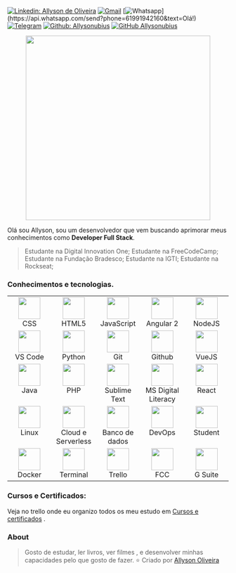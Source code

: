 [![Linkedin: Allyson de Oliveira](https://img.shields.io/badge/-allysonoliveira-blue?style=flatsquare&logo=Linkedin&logoColor=white&link=https://www.linkedin.com/in/allyson-de-oliveira-6b3596164/)](https://www.linkedin.com/in/allyson-de-oliveira/)
[![Gmail ](https://img.shields.io/badge/-Gmail-c14438?style=flat-square&logo=Gmail&logoColor=white&link=mailto:allysontrabalho7@gmail.com)](mailto:allysonoliveira7@gmail.com)
[![Whatsapp](https://img.shields.io/badge/-Whatsapp-4CA143?style=flat-square&labelColor=4CA143&logo=whatsapp&logoColor=white&link=https://api.whatsapp.com/send?phone=61991942160&text=Olá!)](https://api.whatsapp.com/send?phone=61991942160&text=Olá!)
[![Telegram ](https://img.shields.io/badge/Telegram-@Allysonoliveirabrandao-blue)](https://t.me/allysonoliveirabrandao)
[![Github: Allysonubius](https://img.shields.io/badge/-Allysonubius-000?style=flat-square&logo=Github&logoColor=white&link=https://github.com/Allysonubius)](https://github.com/Allysonubius)
[![GitHub Allysonubius](https://img.shields.io/github/followers/allysonubius?label=follow&style=social)](https://github.com/Allysonubius)

<div align="center">
  <img height="420" src="https://media1.tenor.com/images/599e2459adce5e829dfa08b8b9d45add/tenor.gif?itemid=14038179">
</div>

Olá sou Allyson, sou um desenvolvedor que vem buscando aprimorar meus conhecimentos como **Developer Full Stack**.
> Estudante na Digital Innovation One;
> Estudante na FreeCodeCamp;
> Estudante na Fundação Bradesco;
> Estudante na IGTI;
> Estudante na Rockseat;

### Conhecimentos e tecnologias.

<table>
  <tbody>
    <tr valign="top">
      <td width="20%" align="center">
        <!--CSS3-->
        <img height="50px" src="https://image.flaticon.com/icons/svg/732/732190.svg">
      <br/>
      <span>CSS</span>
      </td>
      <td width="20%" align="center">
        <!--HTML5-->
        <img height="50px" img src="https://image.flaticon.com/icons/svg/732/732212.svg">
      <br/>
      <span>HTML5</span>
      </td>
      <td width="20%" align="center">
      <!--JS-->
      <img height="50" src="https://img.icons8.com/color/96/000000/javascript.png"/>
      <br/>
      <span>JavaScript</span>
	  </td>
      <td width="20%" align="center">
      <!--ANGULAR-->
        <img height="50px"src="https://angular.io/assets/images/logos/angular/angular.svg">
      <br/>
      <span>Angular 2</span>
      <br>
	  </td>
    <td width="20%" align="center">
      <!--NODEJS-->
        <img height="50" src="https://img.icons8.com/color/48/000000/nodejs.png"/>
        <br/>
      <span>NodeJS</span>
	  </td>
    </tr>
    <!--End-->
    <tr valign="top">
      <td width="20%" align="center">
      <!--VS Code-->
        <img height="50px" src="https://cdn.svgporn.com/logos/visual-studio-code.svg">
  <br/>
      <span>VS Code</span>
    <br>
      </td>
      <td width="20%" align="center">
      <!--PYTHON-->
        <img height="50px" src="https://img.icons8.com/color/48/000000/python.png">
		<br/>
      <span>Python</span>
      </td>
      <td width="20%" align="center">
      <!--GIT-->
        <img height="50px" src="https://cdn.svgporn.com/logos/git-icon.svg">
<br/>
      <span>Git</span>
      </td>
	  <td width="20%" align="center">
    <!--GITHUB-->
        <img height="50px" src="https://img.icons8.com/ios-filled/50/000000/github.png">
		<br/>
      <span>Github</span>
      </td>
      <td width="20%" align="center">
      <!--VUEJS-->
        <img height="50" src="https://vuejs.org/images/logo.png"/>
  <br/>
      <span>VueJS</span>
    </td>
    <tr valign="top">
      <td width="20%" align="center">
      <!--JAVA-->
        <img height="50px" src="https://img.icons8.com/color/96/000000/java-coffee-cup-logo.png">
		<br/>
      <span>Java</span>
      </td>
      <td width="20%" align="center">
      <!--PHP-->
        <img height="50px" src="https://img.icons8.com/officel/80/000000/php-logo.png">
        <br/>
      <span>PHP</span></td>
      <td width="20%" align="center">
      <!--SUBLIME TEXT-->
        <img height="50px" src="https://img.icons8.com/color/96/000000/sublime-text.png">
		<br/>
      <span>Sublime Text</span>
      </td>
      <td width="20%" align="center">
      <!--MICROSOFT-->
        <img height="50px" src="https://media-exp1.licdn.com/dms/image/C4D0BAQEko6uLz7XylA/company-logo_100_100/0?e=1605139200&v=beta&t=uSnC7yEvQ64xACizbe3Yx5KOwYwBvnUNFIpNWhoO6cE">
      <br/>
      <span>MS Digital Literacy</span>
      </td>
      <td width="20%" align="center">
      <!--REACTJS-->
        <img height="50" src="https://img.icons8.com/officel/80/000000/react.png"/>
	  <br/>
      <span>React</span>
    </td>
    </tr>
	<tr valign="top">
      <td width="20%" align="center">
      <!--LINUX-->
        <img height="50px" src="https://img.icons8.com/color/96/000000/linux.png">
		<br/>
      <span>Linux</span>
      </td>
      <td width="20%" align="center">
      <!--CLOUD-->
        <img height="50px" src="https://img.icons8.com/cotton/80/000000/cloud-computing.png">
      <br/>
      <span>Cloud e Serverless</span>
      </td>
      <td width="20%" align="center">
      <!--DATABASE-->
        <img height="50px" src="https://img.icons8.com/ultraviolet/96/000000/database-restore.png">
		<br/>
      <span>Banco de dados</span>
      </td>
      <td width="20%" align="center">
      <!--INNOVATION-->
        <img height="50px" src="https://img.icons8.com/fluent/96/000000/innovation.png">
      <br/>
      <span>DevOps</span>
      </td>
      <td width="20%" align="center">
      <!--DIO-->
        <img height="50px" src="https://hermes.digitalinnovation.one/site/images/logo-footer.png">
      <br/>
      <span>Student</span>
      </td>
    </tr>
	<tr valign="top">
  <!--DOCKER-->
      <td width="20%" align="center">
        <img height="50px" src="https://img.icons8.com/dusk/128/000000/docker.png">
		<br/>
      <span>Docker</span>
      </td>
      <td width="20%" align="center">
      <!--TERMINAL-->
        <img height="50px" src="https://img.icons8.com/doodle/80/000000/console--v2.png">
      <br/>
      <span>Terminal</span>
      </td>
      <td width="20%" align="center">
      <!--TRELLO-->
        <img height="50px" src="https://img.icons8.com/color/96/000000/trello.png">
		<br/>
      <span>Trello</span>
      </td>
      <td width="20%" align="center">
      <!--STUDENT-->
        <img height="50px" src="https://softwareengineeringdaily.com/wp-content/uploads/2019/10/FreeCodeCamp_logo.png">
      <br/>
      <span>FCC</span>
      </td>
      <td width="20%" align="center">
      <!--GSUITE-->
        <img height="50px" src="https://media-exp1.licdn.com/dms/image/C4D0BAQHiNSL4Or29cg/company-logo_100_100/0?e=1605139200&v=beta&t=ptLal5JY3cahtojUavS2eQb4ekQfACnjEn78hOVaI28">
      <br/>
      <span>G Suite</span>
      </td>
    </tr>
  </tbody>
</table>

### Cursos e Certificados:

  <div>
    <p>Veja no trello onde eu organizo todos os meu estudo em <a href="https://trello.com/invite/b/5w5QtwG6/7f747f3f3e20d524b4202a265b2b3af6/certificados">Cursos e certificados</a> .</p>
  </div>

### About

> Gosto de estudar, ler livros, ver filmes , e desenvolver minhas capacidades pelo que gosto de fazer.
⭐️ Criado por [Allyson Oliveira](https://github.com/Allysonubius)